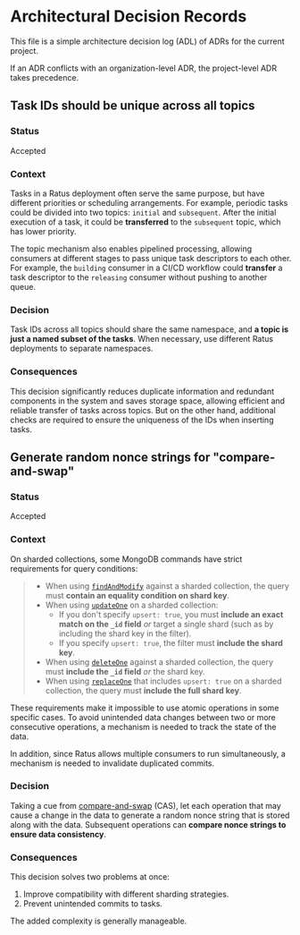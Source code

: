 # Architectural Decision Records

This file is a simple architecture decision log (ADL) of ADRs for the current project.

If an ADR conflicts with an organization-level ADR, the project-level ADR takes precedence.

<!-- 
## Title

### Status

What is the status, such as proposed, accepted, rejected, deprecated, superseded, etc.?

### Context

What is the issue that we're seeing that is motivating this decision or change?

### Decision

What is the change that we're proposing and/or doing?

### Consequences

What becomes easier or more difficult to do because of this change?
-->

## Task IDs should be unique across all topics

### Status

Accepted

### Context

Tasks in a Ratus deployment often serve the same purpose, but have different priorities or scheduling arrangements. For example, periodic tasks could be divided into two topics: `initial` and `subsequent`. After the initial execution of a task, it could be **transferred** to the `subsequent` topic, which has lower priority.

The topic mechanism also enables pipelined processing, allowing consumers at different stages to pass unique task descriptors to each other. For example, the `building` consumer in a CI/CD workflow could **transfer** a task descriptor to the `releasing` consumer without pushing to another queue.

### Decision

Task IDs across all topics should share the same namespace, and **a topic is just a named subset of the tasks**. When necessary, use different Ratus deployments to separate namespaces.

### Consequences

This decision significantly reduces duplicate information and redundant components in the system and saves storage space, allowing efficient and reliable transfer of tasks across topics. But on the other hand, additional checks are required to ensure the uniqueness of the IDs when inserting tasks.

## Generate random nonce strings for "compare-and-swap"

### Status

Accepted

### Context

On sharded collections, some MongoDB commands have strict requirements for query conditions:

> * When using [`findAndModify`](https://www.mongodb.com/docs/v4.4/reference/method/db.collection.findAndModify/#sharded-collections) against a sharded collection, the query must **contain an equality condition on shard key**.
> * When using [`updateOne`](https://www.mongodb.com/docs/v4.4/reference/method/db.collection.updateOne/#sharded-collections) on a sharded collection:
>    * If you don't specify `upsert: true`, you must **include an exact match on the `_id` field** *or* target a single shard (such as by including the shard key in the filter).
>    * If you specify `upsert: true`, the filter must **include the shard key**.
> * When using [`deleteOne`](https://www.mongodb.com/docs/v4.4/reference/method/db.collection.deleteOne/#sharded-collections) against a sharded collection, the query must **include the `_id` field** *or* the shard key.
> * When using [`replaceOne`](https://www.mongodb.com/docs/v4.4/reference/method/db.collection.replaceOne/#upsert-on-a-sharded-collection) that includes `upsert: true` on a sharded collection, the query must **include the full shard key**.

These requirements make it impossible to use atomic operations in some specific cases. To avoid unintended data changes between two or more consecutive operations, a mechanism is needed to track the state of the data.

In addition, since Ratus allows multiple consumers to run simultaneously, a mechanism is needed to invalidate duplicated commits.

### Decision

Taking a cue from [compare-and-swap](https://en.wikipedia.org/wiki/Compare-and-swap) (CAS), let each operation that may cause a change in the data to generate a random nonce string that is stored along with the data. Subsequent operations can **compare nonce strings to ensure data consistency**.

### Consequences

This decision solves two problems at once:
1. Improve compatibility with different sharding strategies.
2. Prevent unintended commits to tasks.

The added complexity is generally manageable.
